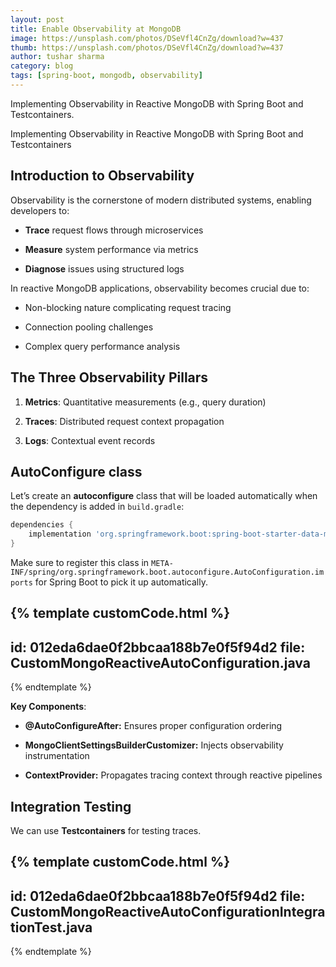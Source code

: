 ```yaml
---
layout: post
title: Enable Observability at MongoDB
image: https://unsplash.com/photos/DSeVfl4CnZg/download?w=437
thumb: https://unsplash.com/photos/DSeVfl4CnZg/download?w=437
author: tushar sharma
category: blog
tags: [spring-boot, mongodb, observability]
---
```


Implementing Observability in Reactive MongoDB with Spring Boot and Testcontainers. <!-- truncate_here -->

Implementing Observability in Reactive MongoDB with Spring Boot and Testcontainers

## Introduction to Observability

Observability is the cornerstone of modern distributed systems, enabling developers to:
- **Trace** request flows through microservices

- **Measure** system performance via metrics

- **Diagnose** issues using structured logs

In reactive MongoDB applications, observability becomes crucial due to:

- Non-blocking nature complicating request tracing

- Connection pooling challenges

- Complex query performance analysis


## The Three Observability Pillars

1. **Metrics**: Quantitative measurements (e.g., query duration)

2. **Traces**: Distributed request context propagation

3. **Logs**: Contextual event records

## AutoConfigure class

Let’s create an **autoconfigure** class that will be loaded automatically when the dependency is added in `build.gradle`:


```gradle
dependencies {
    implementation 'org.springframework.boot:spring-boot-starter-data-mongodb-reactive'
}
```

Make sure to register this class in `META-INF/spring/org.springframework.boot.autoconfigure.AutoConfiguration.imports` for Spring Boot to pick it up automatically.
<br>


{% template  customCode.html %}
---
id: 012eda6dae0f2bbcaa188b7e0f5f94d2
file: CustomMongoReactiveAutoConfiguration.java
---
{% endtemplate %}

**Key Components**:

- **@AutoConfigureAfter:** Ensures proper configuration ordering

- **MongoClientSettingsBuilderCustomizer:** Injects observability instrumentation

- **ContextProvider:** Propagates tracing context through reactive pipelines

## Integration Testing

We can use **Testcontainers** for testing traces.


{% template  customCode.html %}
---
id: 012eda6dae0f2bbcaa188b7e0f5f94d2
file: CustomMongoReactiveAutoConfigurationIntegrationTest.java
---
{% endtemplate %}

```